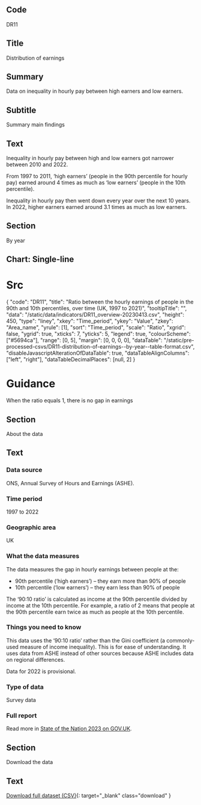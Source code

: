 ## Code
DR11

## Title
Distribution of earnings

## Summary
Data on inequality in hourly pay between high earners and low earners.

## Subtitle
Summary main findings

## Text
Inequality in hourly pay between high and low earners got narrower between 2010 and 2022.

From 1997 to 2011, ‘high earners’ (people in the 90th percentile for hourly pay) earned around 4 times as much as
‘low earners’ (people in the 10th percentile).

Inequality in hourly pay then went down every year over the next 10 years. In 2022, higher earners earned around 3.1
times as much as low earners.

## Section
By year

## Chart: Single-line
# Src
{
    "code": "DR11",
    "title": "Ratio between the hourly earnings of people in the 90th and 10th percentiles, over time (UK, 1997 to 2021)",
    "tooltipTitle": "",
    "data": "/static/data/indicators/DR11_overview-20230413.csv",
    "height": 450,
    "type": "liney",
    "xkey": "Time_period",
    "ykey": "Value",
    "zkey": "Area_name",
    "yrule": [1],
    "sort": "Time_period",
    "scale": "Ratio",
    "xgrid": false,
    "ygrid": true,
    "xticks": 7,
    "yticks": 5,
    "legend": true,
    "colourScheme": ["#5694ca"],
    "range": [0, 5],
    "margin": [0, 0, 0, 0],
    "dataTable": "/static/pre-processed-csvs/DR11-distribution-of-earnings--by-year--table-format.csv",
    "disableJavascriptAlterationOfDataTable": true,
    "dataTableAlignColumns": ["left", "right"],
    "dataTableDecimalPlaces": [null, 2]
}

# Guidance
When the ratio equals 1, there is no gap in earnings

## Section
About the data

## Text
### Data source
ONS, Annual Survey of Hours and Earnings (ASHE).

### Time period
1997 to 2022

### Geographic area
UK

### What the data measures
The data measures the gap in hourly earnings between people at the:

* 90th percentile (‘high earners’) – they earn more than 90% of people
* 10th percentile (‘low earners’) – they earn less than 90% of people

The ‘90:10 ratio’ is calculated as income at the 90th percentile divided by income at the 10th percentile.
For example, a ratio of 2 means that people at the 90th percentile earn twice as much as people at the 10th percentile.

### Things you need to know
This data uses the ‘90:10 ratio’ rather than the Gini coefficient (a commonly-used measure of income inequality).
This is for ease of understanding. It uses data from ASHE instead of other sources because ASHE includes data on regional differences.

Data for 2022 is provisional.

### Type of data
Survey data

### Full report
Read more in [State of the Nation 2023 on GOV.UK](https://www.gov.uk/government/publications/state-of-the-nation-2023-people-and-places).

## Section
Download the data

## Text
[Download full dataset (CSV)](/static/data/full-datasets/DR11-distribution-of-earnings--full-dataset.csv){: target="_blank" class="download" }
